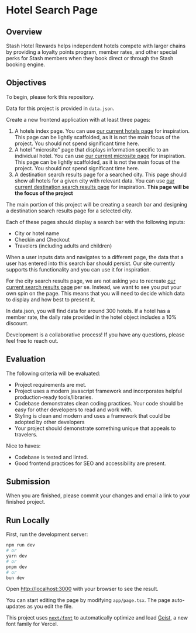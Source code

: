 # Hotel Search Page

## Overview

Stash Hotel Rewards helps independent hotels compete with larger chains by providing a loyalty points program, member rates, and other special perks for Stash members when they book direct or through the Stash booking engine.

## Objectives

To begin, please fork this repository.

Data for this project is provided in `data.json`.

Create a new frontend application with at least three pages:

1. A hotels index page. You can use [our current hotels page](https://www.stashrewards.com/hotels) for inspiration. This page can be lightly scaffolded, as it is not the main focus of the project. You should not spend significant time here.
2. A hotel "microsite" page that displays information specific to an individual hotel. You can use [our current microsite page](https://www.stashrewards.com/hotel/seattle/the-state-hotel?search_guid=5a02b541-8282-41d3-bb7e-cf3e568814fa) for inspiration. This page can be lightly scaffolded, as it is not the main focus of the project. You should not spend significant time here.
3. A destination search results page for a searched city. This page should show all hotels for a given city with relevant data. You can use [our current destination search results page](https://www.stashrewards.com/travel/destination?adults=1&checkin=Tue+Jun+24+2025+00%3A00%3A00+GMT-0700+%28Pacific+Daylight+Time%29&checkout=Thu+Jun+26+2025+00%3A00%3A00+GMT-0700+%28Pacific+Daylight+Time%29&children=0&city_id=&hotel_id=&lat=47.6064&lng=-122.331&prev_view=Seattle%2C+Washington+State%2C+United+States&radius=3&search_value=Seattle%2C+Washington+State%2C+United+States&suppress_otas=true&view=destination) for inspiration. **This page will be the focus of the project**

The main portion of this project will be creating a search bar and designing a destination search results page for a selected city.

Each of these pages should display a search bar with the following inputs:

- City or hotel name
- Checkin and Checkout
- Travelers (including adults and children)

When a user inputs data and navigates to a different page, the data that a user has entered into this search bar should persist. Our site currently supports this functionality and you can use it for inspiration.

For the city search results page, we are not asking you to recreate [our current search results page](https://www.stashrewards.com/travel/destination?adults=1&checkin=Tue+Jun+24+2025+00%3A00%3A00+GMT-0700+%28Pacific+Daylight+Time%29&checkout=Thu+Jun+26+2025+00%3A00%3A00+GMT-0700+%28Pacific+Daylight+Time%29&children=0&city_id=&hotel_id=&lat=47.6064&lng=-122.331&prev_view=Seattle%2C+Washington+State%2C+United+States&radius=3&search_value=Seattle%2C+Washington+State%2C+United+States&suppress_otas=true&view=destination) per se. Instead, we want to see you put your own spin on the page. This means that you will need to decide which data to display and how best to present it.

In data.json, you will find data for around 300 hotels. If a hotel has a member rate, the daily rate provided in the hotel object includes a 10% discount.

Development is a collaborative process! If you have any questions, please feel free to reach out.

## Evaluation

The following criteria will be evaluated:

- Project requirements are met.
- Project uses a modern javascript framework and incorporates helpful production-ready tools/libraries.
- Codebase demonstrates clean coding practices. Your code should be easy for other developers to read and work with.
- Styling is clean and modern and uses a framework that could be adopted by other developers
- Your project should demonstrate something unique that appeals to travelers.

Nice to haves:

- Codebase is tested and linted.
- Good frontend practices for SEO and accessibility are present.

## Submission

When you are finished, please commit your changes and email a link to your finished project.

## Run Locally

First, run the development server:

```bash
npm run dev
# or
yarn dev
# or
pnpm dev
# or
bun dev
```

Open [http://localhost:3000](http://localhost:3000) with your browser to see the result.

You can start editing the page by modifying `app/page.tsx`. The page auto-updates as you edit the file.

This project uses [`next/font`](https://nextjs.org/docs/app/building-your-application/optimizing/fonts) to automatically optimize and load [Geist](https://vercel.com/font), a new font family for Vercel.
